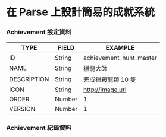 # 在 Parse 上設計簡易的成就系統

### Achievement 設定資料

|  TYPE | FIELD | EXAMPLE |
| --- | --- | --- |
| ID |  String | achievement_hunt_master |
| NAME |  String | 獵龍大師 |
| DESCRIPTION |  String | 完成獵殺龍類 10 隻 |
| ICON |  String | http://image.url |
| ORDER |  Number | 1 |
| VERSION |  Number | 1 |



### Achievement 紀錄資料

|  |  |  |
| --- | --- | --- |
